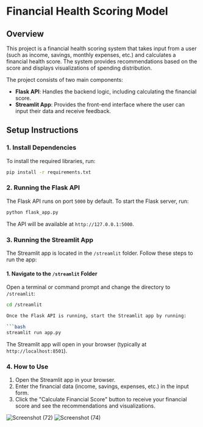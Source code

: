 # Financial Health Scoring Model

## Overview

This project is a financial health scoring system that takes input from a user (such as income, savings, monthly expenses, etc.) and calculates a financial health score. The system provides recommendations based on the score and displays visualizations of spending distribution.

The project consists of two main components:
- **Flask API**: Handles the backend logic, including calculating the financial score.
- **Streamlit App**: Provides the front-end interface where the user can input their data and receive feedback.

## Setup Instructions

### 1. Install Dependencies

To install the required libraries, run:

```bash
pip install -r requirements.txt
```

### 2. Running the Flask API

The Flask API runs on port `5000` by default. To start the Flask server, run:

```bash
python flask_app.py
```

The API will be available at `http://127.0.0.1:5000`.

### 3. Running the Streamlit App

The Streamlit app is located in the `/streamlit` folder. Follow these steps to run the app:

#### 1. Navigate to the `/streamlit` Folder

Open a terminal or command prompt and change the directory to `/streamlit`:

```bash
cd /streamlit

Once the Flask API is running, start the Streamlit app by running:

```bash
streamlit run app.py
```

The Streamlit app will open in your browser (typically at `http://localhost:8501`).

### 4. How to Use

1. Open the Streamlit app in your browser.
2. Enter the financial data (income, savings, expenses, etc.) in the input form.
3. Click the "Calculate Financial Score" button to receive your financial score and see the recommendations and visualizations.

![Screenshot (72)](https://github.com/user-attachments/assets/82c8c09d-efd0-449f-b960-9b3a3a82f86d)
![Screenshot (74)](https://github.com/user-attachments/assets/da8a230b-be6e-4be7-a249-7db528e00007)


